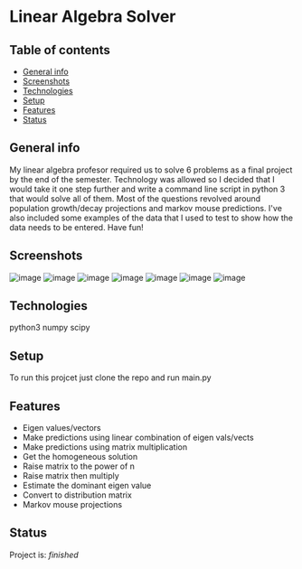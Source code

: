 # Linear Algebra Solver


## Table of contents
* [General info](#general-info)
* [Screenshots](#screenshots)
* [Technologies](#technologies)
* [Setup](#setup)
* [Features](#features)
* [Status](#status)


## General info
My linear algebra profesor required us to solve 6 problems as a final project by the end of the semester. Technology was allowed so I decided that I would take it one step further and write a command line script in python 3 that would solve all of them. Most of the questions revolved around population growth/decay projections and markov mouse predictions. I've also included some examples of the data that I used to test to show how the data needs to be entered. Have fun!

## Screenshots
![image](https://user-images.githubusercontent.com/6406075/117049574-82f26c80-acd1-11eb-8081-b04a8a5b44e1.png)
![image](https://user-images.githubusercontent.com/6406075/117050021-1c218300-acd2-11eb-8734-b82351e21bd1.png)
![image](https://user-images.githubusercontent.com/6406075/117050297-6b67b380-acd2-11eb-8e4a-69892ffc84d6.png)
![image](https://user-images.githubusercontent.com/6406075/117050951-390a8600-acd3-11eb-8205-85b467c85bf3.png)
![image](https://user-images.githubusercontent.com/6406075/117051168-796a0400-acd3-11eb-8bba-63e271050cd0.png)
![image](https://user-images.githubusercontent.com/6406075/117051436-c8b03480-acd3-11eb-8dad-4d5e38d000af.png)
![image](https://user-images.githubusercontent.com/6406075/117051590-f4cbb580-acd3-11eb-9fd7-f36fdbda9bc8.png)


## Technologies
python3
numpy
scipy
	
## Setup
To run this projcet just clone the repo and run main.py

## Features
* Eigen values/vectors
* Make predictions using linear combination of eigen vals/vects
* Make predictions using matrix multiplication
* Get the homogeneous solution
* Raise matrix to the power of n
* Raise matrix then multiply
* Estimate the dominant eigen value
* Convert to distribution matrix
* Markov mouse projections



## Status
Project is: _finished_

[comment]: <> (_finished_, _no longer continue_ and why?)
